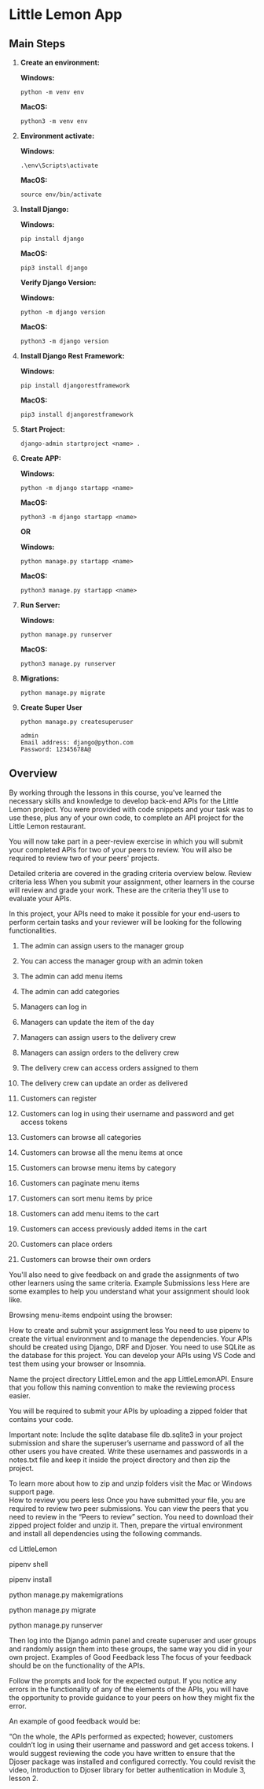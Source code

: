 # Little Lemon App


## Main Steps
1. **Create an environment:**

    **Windows:**
    ```
    python -m venv env
    ```
    **MacOS:**
    ```
    python3 -m venv env
    ```

2. **Environment activate:**

    **Windows:**
    ```
    .\env\Scripts\activate
    ```
    **MacOS:**
    ```
    source env/bin/activate
    ```

3. **Install Django:**

    **Windows:**
    ```
    pip install django
    ```
    **MacOS:**
    ```
    pip3 install django
    ```

    **Verify Django Version:**

    **Windows:**
    ```
    python -m django version
    ```
    **MacOS:**
    ```
    python3 -m django version
    ```

4. **Install Django Rest Framework:**

    **Windows:**
    ```
    pip install djangorestframework
    ```
    **MacOS:**
    ```
    pip3 install djangorestframework
    ```

5. **Start Project:**

    ```
    django-admin startproject <name> .
    ```

6. **Create APP:**

    **Windows:**
    ```
    python -m django startapp <name>
    ```
    **MacOS:**
    ```
    python3 -m django startapp <name>
    ```

    **OR**

    **Windows:**
    ```
    python manage.py startapp <name>
    ```
    **MacOS:**
    ```
    python3 manage.py startapp <name>
    ```

7. **Run Server:**

    **Windows:**
    ```
    python manage.py runserver
    ```
    **MacOS:**
    ```
    python3 manage.py runserver
    ```

8. **Migrations:**

    ```
    python manage.py migrate
    ```

9. **Create Super User**

    ```
    python manage.py createsuperuser
    ```

    ```
    admin
    Email address: django@python.com
    Password: 12345678A@
    ```


## Overview
By working through the lessons in this course, you've learned the necessary skills and knowledge to develop back-end APIs for the Little Lemon project. You were provided with code snippets and your task was to use these, plus any of your own code, to complete an API project for the Little Lemon restaurant.

You will now take part in a peer-review exercise in which you will submit your completed APIs for two of your peers to review. You will also be required to review two of your peers' projects.

Detailed criteria are covered in the grading criteria overview below.
Review criteria
less 
When you submit your assignment, other learners in the course will review and grade your work. These are the criteria they’ll use to evaluate your APIs.

In this project, your APIs need to make it possible for your end-users to perform certain tasks and your reviewer will be looking for the following functionalities.

1.	The admin can assign users to the manager group

2.	You can access the manager group with an admin token

3.	The admin can add menu items 

4.	The admin can add categories

5.	Managers can log in 

6.	Managers can update the item of the day

7.	Managers can assign users to the delivery crew

8.	Managers can assign orders to the delivery crew

9.	The delivery crew can access orders assigned to them

10.	The delivery crew can update an order as delivered

11.	Customers can register

12.	Customers can log in using their username and password and get access tokens

13.	Customers can browse all categories 

14.	Customers can browse all the menu items at once

15.	Customers can browse menu items by category

16.	Customers can paginate menu items

17.	Customers can sort menu items by price

18.	Customers can add menu items to the cart

19.	Customers can access previously added items in the cart

20.	Customers can place orders

21.	Customers can browse their own orders

You'll also need to give feedback on and grade the assignments of two other learners using the same criteria.
Example Submissions
less 
Here are some examples to help you understand what your assignment should look like.

 Browsing menu-items endpoint using the browser:  

 How to create and submit your assignment
less 
You need to use pipenv to create the virtual environment and to manage the dependencies. Your APIs should be created using Django, DRF and Djoser. You need to use SQLite as the database for this project. You can develop your APIs using VS Code and test them using your browser or Insomnia. 

Name the project directory LittleLemon and the app LittleLemonAPI. Ensure that you follow this naming convention to make the reviewing process easier. 

You will be required to submit your APIs by uploading a zipped folder that contains your code. 

Important note: Include the sqlite database file db.sqlite3 in your project submission and share the superuser’s username and password of all the other users you have created. Write these usernames and passwords in a notes.txt file and keep it inside the project directory and then zip the project. 

To learn more about how to zip and unzip folders visit the 
Mac
 or 
Windows
 support page.            
How to review you peers
less 
Once you have submitted your file, you are required to review two peer submissions. You can view the peers that you need to review in the “Peers to review” section. You need to download their zipped project folder and unzip it. Then, prepare the virtual environment and install all dependencies using the following commands. 

cd LittleLemon

pipenv shell

pipenv install 

python manage.py makemigrations 

python manage.py migrate

python manage.py runserver

Then log into the Django admin panel and create superuser and user groups and randomly assign them into these groups, the same way you did in your own project. 
Examples of Good Feedback
less 
The focus of your feedback should be on the functionality of the APIs.

Follow the prompts and look for the expected output. If you notice any errors in the functionality of any of the elements of the APIs, you will have the opportunity to provide guidance to your peers on how they might fix the error. 

An example of good feedback would be:

“On the whole, the APIs performed as expected; however, customers couldn’t log in using their username and password and get access tokens. I would suggest reviewing the code you have written to ensure that the Djoser package was installed and configured correctly. You could revisit the video, 
Introduction to Djoser library for better authentication
 in Module 3, lesson 2.